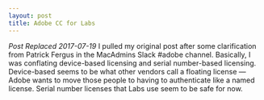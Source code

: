 ```yaml
---
layout: post
title: Adobe CC for Labs
---
```

_Post Replaced 2017-07-19_
I pulled my original post after some clarification from Patrick Fergus in the MacAdmins Slack #adobe channel. Basically, I was conflating device-based licensing and serial number-based licensing. Device-based seems to be what other vendors call a floating license — Adobe wants to move those people to having to authenticate like a named license. Serial number licenses that Labs use seem to be safe for now.